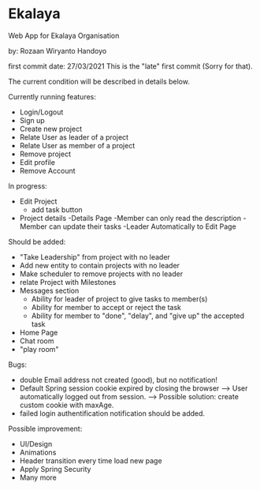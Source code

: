 # Ekalaya
Web App for Ekalaya Organisation

by: Rozaan Wiryanto Handoyo

first commit date: 27/03/2021
This is the "late" first commit (Sorry for that). 

The current condition will be described in details below.

Currently running features:
- Login/Logout
- Sign up
- Create new project
- Relate User as leader of a project
- Relate User as member of a project
- Remove project
- Edit profile
- Remove Account


In progress:
- Edit Project
  - add task button
- Project details
  -Details Page
  -Member can only read the description
  -Member can update their tasks
  -Leader Automatically to Edit Page

Should be added:
- "Take Leadership" from project with no leader
- Add new entity to contain projects with no leader
- Make scheduler to remove projects with no leader
- relate Project with Milestones
- Messages section
  - Ability for leader of project to give tasks to member(s)
  - Ability for member to accept or reject the task
  - Ability for member to "done", "delay", and "give up" the accepted task
- Home Page
- Chat room
- "play room"

Bugs:
- double Email address not created (good), but no notification!
- Default Spring session cookie expired by closing the browser --> User automatically logged out from session.
    --> Possible solution: create custom cookie with maxAge.
- failed login authentification notification should be added.
    
Possible improvement:
- UI/Design
- Animations
- Header transition every time load new page
- Apply Spring Security
- Many more
